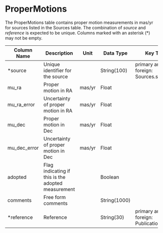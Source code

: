 # ProperMotions

The ProperMotions table contains proper motion measurements in mas/yr for sources listed in the Sources table. 
The combination of *source* and *reference* is expected to be unique.
Columns marked with an asterisk (*) may not be empty.

| Column Name | Description  | Unit  | Data Type | Key Type  |
|---|---|---|---|---|
| *source        | Unique identifier for the source |   | String(100)  | primary and foreign: Sources.source   |
| mu_ra         | Proper motion in RA | mas/yr | Float  |   |
| mu_ra_error   | Uncertainty of proper motion in RA | mas/yr | Float  |   |
| mu_dec        | Proper motion in Dec | mas/yr | Float  |   |
| mu_dec_error  | Uncertainty of proper motion in Dec | mas/yr | Float  |   |
| adopted    | Flag indicating if this is the adopted measurement |  | Boolean  |   |
| comments      | Free form comments |   | String(1000) |   |
| *reference     | Reference |   | String(30) | primary and foreign: Publications.name |
